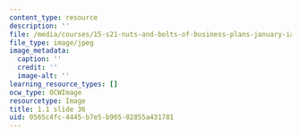 ```yaml
---
content_type: resource
description: ''
file: /media/courses/15-s21-nuts-and-bolts-of-business-plans-january-iap-2014/0565c4fc4445b7e5b96502855a431781_Slide36.JPG
file_type: image/jpeg
image_metadata:
  caption: ''
  credit: ''
  image-alt: ''
learning_resource_types: []
ocw_type: OCWImage
resourcetype: Image
title: 1.1 slide 36
uid: 0565c4fc-4445-b7e5-b965-02855a431781
---
```

